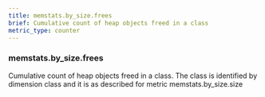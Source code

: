 ```yaml
---
title: memstats.by_size.frees
brief: Cumulative count of heap objects freed in a class
metric_type: counter
---
```

### memstats.by_size.frees

Cumulative count of heap objects freed in a class. The class is identified by dimension class and it is as described for metric memstats.by_size.size